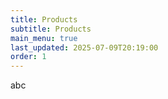 ```yaml
---
title: Products
subtitle: Products
main_menu: true
last_updated: 2025-07-09T20:19:00
order: 1
---
```

abc
